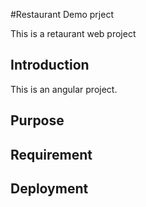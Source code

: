 #Restaurant Demo prject

This is a retaurant web project

## Introduction

This is an angular project.

##  Purpose

## Requirement

## Deployment